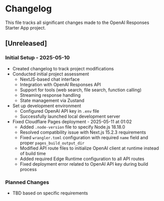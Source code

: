 # Changelog

This file tracks all significant changes made to the OpenAI Responses Starter App project.

## [Unreleased]

### Initial Setup - 2025-05-10
- Created changelog to track project modifications
- Conducted initial project assessment
  - NextJS-based chat interface
  - Integration with OpenAI Responses API
  - Support for tools (web search, file search, function calling)
  - Streaming response handling
  - State management via Zustand
- Set up development environment
  - Configured OpenAI API key in `.env` file
  - Successfully launched local development server
- Fixed Cloudflare Pages deployment - 2025-05-11 at 01:02
  - Added `.node-version` file to specify Node.js 18.18.0
  - Resolved compatibility issue with Next.js 15.2.3 requirements
  - Fixed `wrangler.toml` configuration with required `name` field and proper `pages_build_output_dir`
  - Modified API route files to initialize OpenAI client at runtime instead of build time
  - Added required Edge Runtime configuration to all API routes
  - Fixed deployment error related to OpenAI API key during build process

### Planned Changes
- TBD based on specific requirements
